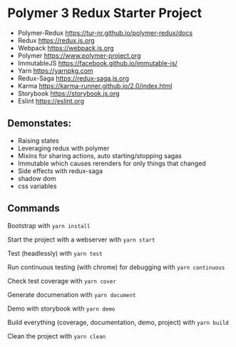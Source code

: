 # Polymer 3 Redux Starter Project

- Polymer-Redux <https://tur-nr.github.io/polymer-redux/docs>
- Redux <https://redux.js.org>
- Webpack <https://webpack.js.org>
- Polymer <https://www.polymer-project.org>
- ImmutableJS <https://facebook.github.io/immutable-js/>
- Yarn <https://yarnpkg.com>
- Redux-Saga <https://redux-saga.js.org>
- Karma <https://karma-runner.github.io/2.0/index.html>
- Storybook <https://storybook.js.org>
- Eslint <https://eslint.org>

## Demonstates:

- Raising states
- Leveraging redux with polymer
- Mixins for sharing actions, auto starting/stopping sagas
- Immutable which causes rerenders for only things that changed
- Side effects with redux-saga
- shadow dom
- css variables

## Commands

Bootstrap with
`yarn install`

Start the project with a webserver with
`yarn start`

Test (headlessly) with
`yarn test`

Run continuous testing (with chrome) for debugging with
`yarn continuous`

Check test coverage with
`yarn cover`

Generate documenation with
`yarn document`

Demo with storybook with
`yarn demo`

Build everything (coverage, documentation, demo, project) with
`yarn build`

Clean the project with
`yarn clean`
